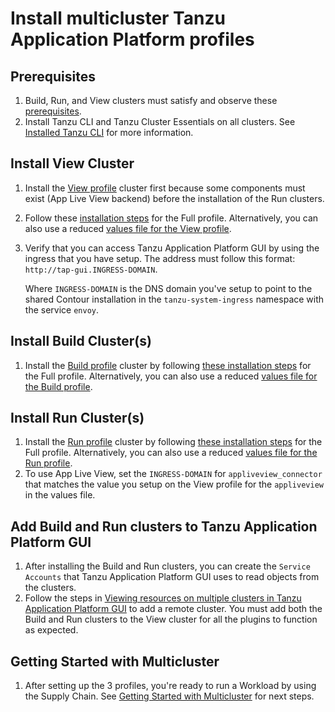 # Install multicluster Tanzu Application Platform profiles


## <a id='prerequisites'></a> Prerequisites

1. Build, Run, and View clusters must satisfy and observe these [prerequisites](../prerequisites.md).
2. Install Tanzu CLI and Tanzu Cluster Essentials on all clusters. See [Installed Tanzu CLI](../install-tanzu-cli.md) for more information.

## <a id='install-view'></a> Install View Cluster

1. Install the [View profile](../overview.md#about-package-profiles) cluster first because some components must exist (App Live View backend) before the installation of the Run clusters.
2. Follow these [installation steps](../install.md) for the Full profile. Alternatively, you can also use a reduced [values file for the View profile](reference/tap-values-view-sample.md).
3. Verify that you can access Tanzu Application Platform GUI by using the ingress that you have setup. The address must follow this format: `http://tap-gui.INGRESS-DOMAIN`.

    Where `INGRESS-DOMAIN` is the DNS domain you've setup to point to the shared Contour installation in the `tanzu-system-ingress` namespace with the service `envoy`. 

## <a id='install-build'></a> Install Build Cluster(s)

1. Install the [Build profile](../overview.md#about-package-profiles) cluster by following [these installation steps](../install.md) for the Full profile. Alternatively, you can also use a reduced [values file for the Build profile](reference/tap-values-build-sample.md).

## <a id='install-run'></a> Install Run Cluster(s)

1. Install the [Run profile](../overview.md#about-package-profiles) cluster by following [these installation steps](../install.md) for the Full profile. Alternatively, you can also use a reduced [values file for the Run profile](./reference/tap-values-run-sample.md).
2. To use App Live View, set the `INGRESS-DOMAIN` for `appliveview_connector` that matches the value you setup on the View profile for the `appliveview` in the values file. 

## <a id='add-view'></a> Add Build and Run clusters to Tanzu Application Platform GUI

1. After installing the Build and Run clusters, you can create the `Service Accounts` that Tanzu Application Platform GUI uses to read objects from the clusters. 
2. Follow the steps in [Viewing resources on multiple clusters in Tanzu Application Platform GUI](../tap-gui/cluster-view-setup.md) to add a remote cluster. You must add both the Build and Run clusters to the View cluster for all the plugins to function as expected.

## Getting Started with Multicluster

1. After setting up the 3 profiles, you're ready to run a Workload by using the Supply Chain. See [Getting Started with Multicluster](getting-started.md) for next steps.
